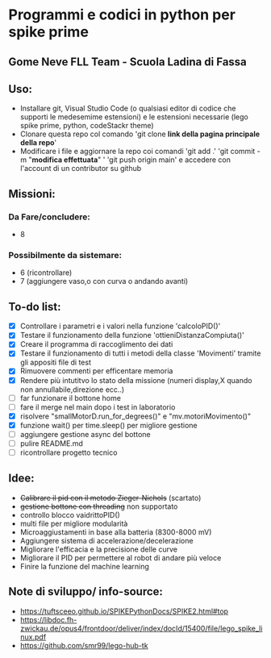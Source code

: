 # Programmi e codici in python per spike prime
## Gome Neve FLL Team - Scuola Ladina di Fassa
## Uso:
- Installare git, Visual Studio Code (o qualsiasi editor di codice che supporti le medesemime estensioni) e le estensioni necessarie (lego spike prime, python, codeStackr theme)
- Clonare questa repo col comando 'git clone __link della pagina principale della repo__'
- Modificare i file e aggiornare la repo coi comandi 'git add .' 'git commit -m "__modifica effettuata__" ' 'git push origin main' e accedere con l'account di un contributor su github
## Missioni:
### Da Fare/concludere:
- 8
### Possibilmente da sistemare: 
- 6 (ricontrollare)
- 7 (aggiungere vaso,o con curva o andando avanti)
## To-do list:
- [x] Controllare i parametri e i valori nella funzione 'calcoloPID()' 
- [x] Testare il funzionamento della funzione 'ottieniDistanzaCompiuta()'
- [x] Creare il programma di raccoglimento dei dati
- [x] Testare il funzionamento di tutti i metodi della classe 'Movimenti' tramite gli appositi file di test
- [X] Rimuovere commenti per efficentare memoria
- [X] Rendere più intutitvo lo stato della missione (numeri display,X quando non annullabile,direzione ecc..)
- [ ] far funzionare il bottone home
- [ ] fare il merge nel main dopo i test in laboratorio
- [X] risolvere "smallMotorD.run_for_degrees()" e "mv.motoriMovimento()"
- [X] funzione wait() per time.sleep() per migliore gestione
- [ ] aggiungere gestione async del bottone
- [ ] pulire README.md
- [ ] ricontrollare progetto tecnico

## Idee:
- ~~Calibrare il pid con il metodo Zieger-Nichols~~ (scartato)
- ~~gestione bottone con threading~~ non supportato
- controllo blocco vaidrittoPID()
- multi file per migliore modularità
- Microaggiustamenti in base alla batteria (8300-8000 mV)
- Aggiungere sistema di accelerazione/decelerazione
- Migliorare l'efficacia e la precisione delle curve
- Migliorare il PID per permettere al robot di andare più veloce
- Finire la funzione del machine learning

## Note di sviluppo/ info-source:
- https://tuftsceeo.github.io/SPIKEPythonDocs/SPIKE2.html#top
- https://libdoc.fh-zwickau.de/opus4/frontdoor/deliver/index/docId/15400/file/lego_spike_linux.pdf
- https://github.com/smr99/lego-hub-tk
